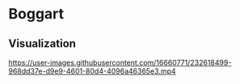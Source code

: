 # Boggart

## Visualization

https://user-images.githubusercontent.com/16660771/232618499-968dd37e-d9e9-4601-80d4-4096a46365e3.mp4
